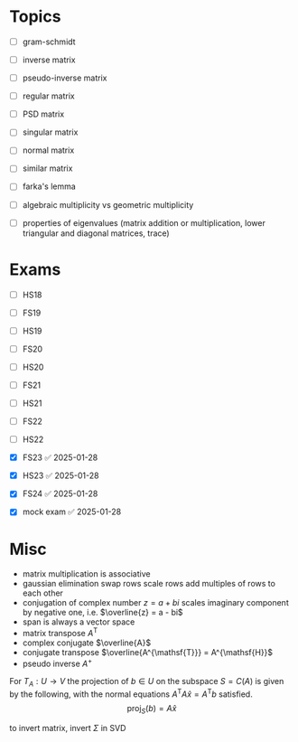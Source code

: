 
# Topics

- [ ] gram-schmidt
- [ ] inverse matrix
- [ ] pseudo-inverse matrix
- [ ] regular matrix
- [ ] PSD matrix
- [ ] singular matrix
- [ ] normal matrix
- [ ] similar matrix
- [ ] farka's lemma
- [ ] algebraic multiplicity vs geometric multiplicity
- [ ] properties of eigenvalues (matrix addition or multiplication, lower triangular and diagonal matrices, trace)



# Exams

- [ ] HS18
- [ ] FS19
- [ ] HS19
- [ ] FS20
- [ ] HS20
- [ ] FS21
- [ ] HS21
- [ ] FS22
- [ ] HS22
- [x] FS23 ✅ 2025-01-28
- [x] HS23 ✅ 2025-01-28
- [x] FS24 ✅ 2025-01-28
- [x] mock exam ✅ 2025-01-28


# Misc

- matrix multiplication is associative
- gaussian elimination
	swap rows
	scale rows
	add multiples of rows to each other
- conjugation of complex number $z = a + bi$ scales imaginary component by negative one, i.e. $\overline{z} = a - bi$
- span is always a vector space
- matrix transpose $A^{\mathsf{T}}$
- complex conjugate $\overline{A}$
- conjugate transpose $\overline{A^{\mathsf{T}}} = A^{\mathsf{H}}$
- pseudo inverse $A^{+}$


For $T_{A} : U \to V$ the projection of $b \in U$ on the subspace $S = C(A)$ is given by the following, with the normal equations $A^{\mathsf{T}} A \widehat{x} = A^{\mathsf{T}} b$ satisfied.
$$
\mathrm{proj}_{S}(b) = A \widehat{x}
$$


to invert matrix, invert $\Sigma$ in SVD

